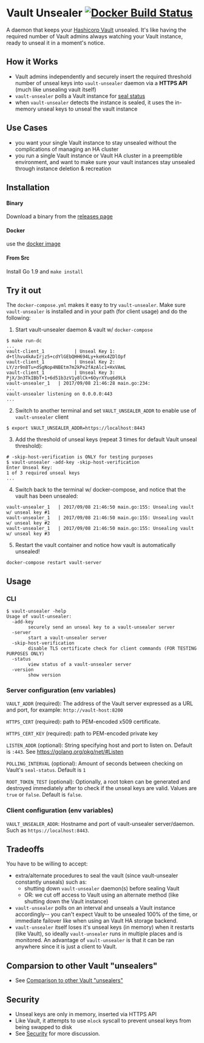 
# Vault Unsealer [![Docker Build Status](https://img.shields.io/docker/build/tallpauley/vault-unsealer.svg)](https://hub.docker.com/r/tallpauley/vault-unsealer/builds/)

A daemon that keeps your [Hashicorp Vault](https://vaultproject.io) unsealed. It's like having the required number of Vault admins always watching your Vault instance, ready to unseal it in a moment's notice.

## How it Works
- Vault admins independently and securely insert the required threshold number of unseal keys into `vault-unsealer` daemon via a **HTTPS API** (much like unsealing vault itself)
- `vault-unsealer` polls a Vault instance for [seal status](https://www.vaultproject.io/api/system/seal-status.html)
- when `vault-unsealer` detects the instance is sealed, it uses the in-memory unseal keys to unseal the vault instance

## Use Cases
- you want your single Vault instance to stay unsealed without the complications of managing an HA cluster
- you run a single Vault instance or Vault HA cluster in a preemptible environment, and want to make sure your vault instances stay unsealed through instance deletion & recreation


## Installation
#### Binary
Download a binary from the [releases page](https://github.com/tallpauley/vault-unsealer/releases)
#### Docker
use the [docker image](https://hub.docker.com/r/tallpauley/vault-unsealer/)
#### From Src
Install Go 1.9 and
```make install```

## Try it out
The `docker-compose.yml` makes it easy to try `vault-unsealer`. Make sure `vault-unsealer` is installed and in your path (for client usage) and do the following:

1. Start vault-unsealer daemon & vault w/ `docker-compose`
```
$ make run-dc
...
vault-client_1           | Unseal Key 1: d+tlhvu4kAvIrjz5+cdYlGEbQHH694Ly+keHx4ZDlOpf
vault-client_1           | Unseal Key 2: LY/zr9n8Tu+dSgNop4NBEtm7m2kPe2fAzAlc1+HxVAmL
vault-client_1           | Unseal Key 3: PjX/3n3TkIBbT+1+6d51b3zV1y8lCk+6OyrXYuq6d9Lk
vault-unsealer_1   | 2017/09/08 21:46:28 main.go:234: 
...
vault-unsealer listening on 0.0.0.0:443
...
```
2. Switch to another terminal and set `VAULT_UNSEALER_ADDR` to enable use of `vault-unsealer` client
```
$ export VAULT_UNSEALER_ADDR=https://localhost:8443
```
3. Add the threshold of unseal keys (repeat 3 times for default Vault unseal threshold):
```
# -skip-host-verification is ONLY for testing purposes
$ vault-unsealer -add-key -skip-host-verification
Enter Unseal Key:
1 of 3 required unseal keys
...
```

4. Switch back to the terminal w/ docker-compose, and notice that the vault has been unsealed:
```
vault-unsealer_1   | 2017/09/08 21:46:50 main.go:155: Unsealing vault w/ unseal key #1
vault-unsealer_1   | 2017/09/08 21:46:50 main.go:155: Unsealing vault w/ unseal key #2
vault-unsealer_1   | 2017/09/08 21:46:50 main.go:155: Unsealing vault w/ unseal key #3
```

5. Restart the vault container and notice how vault is automatically unsealed!
```
docker-compose restart vault-server
```

## Usage
### CLI
```
$ vault-unsealer -help
Usage of vault-unsealer:
  -add-key
    	securely send an unseal key to a vault-unsealer server
  -server
    	start a vault-unsealer server
  -skip-host-verification
    	disable TLS certificate check for client commands (FOR TESTING PURPOSES ONLY)
  -status
    	view status of a vault-unsealer server
  -version
    	show version
```

### Server configuration (env variables)

`VAULT_ADDR` (required): The address of the Vault server expressed as a URL and port, for example: `http://vault-host:8200`

`HTTPS_CERT` (required): path to PEM-encoded x509 certificate.

`HTTPS_CERT_KEY` (required): path to PEM-encoded private key

`LISTEN_ADDR` (optional): String specifying host and port to listen on. Default is `:443`. See https://golang.org/pkg/net/#Listen

`POLLING_INTERVAL` (optional): Amount of seconds between checking on Vault's `seal-status`. Default is `1`

`ROOT_TOKEN_TEST` (optional): Optionally, a root token can be generated and destroyed immediately after to check if the unseal keys are valid. Values are `true` or `false`. Default is `false`.

### Client configuration (env variables)

`VAULT_UNSEALER_ADDR`: Hostname and port of vault-unsealer server/daemon. Such as `https://localhost:8443`.

## Tradeoffs
You have to be willing to accept:
- extra/alternate procedures to seal the vault (since vault-unsealer constantly unseals) such as:
  - shutting down `vault-unsealer` daemon(s) before sealing Vault
  - OR: we cut off access to Vault using an alternate method (like shutting down the Vault instance)
- `vault-unsealer` polls on an interval and unseals a Vault instance accordingly-- you can't expect Vault to be unsealed 100% of the time, or immediate failover like when using an Vault HA storage backend.
- `vault-unsealer` itself loses it's unseal keys (in memory) when it restarts (like Vault), so ideally `vault-unsealer` runs in multiple places and is monitored. An advantage of `vault-unsealer` is that it can be ran anywhere since it is just a client to Vault.

## Comparsion to other Vault "unsealers"
* See [Comparison to other Vault "unsealers"](docs/comparison.md)

## Security
* Unseal keys are only in memory, inserted via HTTPS API
* Like Vault, it attempts to use `mlock` syscall to prevent unseal keys from being swapped to disk
* See [Security](docs/security.md) for more discussion.
